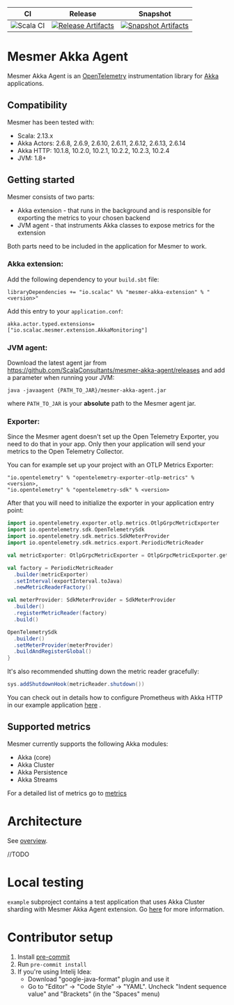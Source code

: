 | CI | Release | Snapshot |
| --- | --- | --- |
| ![Scala CI][Badge-CI] | [![Release Artifacts][badge-releases]][link-releases] | [![Snapshot Artifacts][badge-snapshots]][link-snapshots] |

# Mesmer Akka Agent

Mesmer Akka Agent is an [OpenTelemetry](https://opentelemetry.io/) instrumentation library for [Akka](https://akka.io/)
applications.

## Compatibility

Mesmer has been tested with:

- Scala: 2.13.x
- Akka Actors: 2.6.8, 2.6.9, 2.6.10, 2.6.11, 2.6.12, 2.6.13, 2.6.14
- Akka HTTP: 10.1.8, 10.2.0, 10.2.1, 10.2.2, 10.2.3, 10.2.4
- JVM: 1.8+

## Getting started

Mesmer consists of two parts:

- Akka extension - that runs in the background and is responsible for exporting the metrics to your chosen backend
- JVM agent - that instruments Akka classes to expose metrics for the extension

Both parts need to be included in the application for Mesmer to work.

### Akka extension:

Add the following dependency to your `build.sbt` file:

```
libraryDependencies += "io.scalac" %% "mesmer-akka-extension" % "<version>"
```

Add this entry to your `application.conf`:

    akka.actor.typed.extensions= ["io.scalac.mesmer.extension.AkkaMonitoring"] 

### JVM agent:

Download the latest agent jar from https://github.com/ScalaConsultants/mesmer-akka-agent/releases and add a parameter
when running your JVM:

    java -javaagent {PATH_TO_JAR}/mesmer-akka-agent.jar

where `PATH_TO_JAR` is your **absolute** path to the Mesmer agent jar.

### Exporter:

Since the Mesmer agent doesn't set up the Open Telemetry Exporter, you need to do that in your app. Only then your
application will send your metrics to the Open Telemetry Collector.

You can for example set up your project with an OTLP Metrics Exporter:

```
"io.opentelemetry" % "opentelemetry-exporter-otlp-metrics" % <version>,
"io.opentelemetry" % "opentelemetry-sdk" % <version>
```

After that you will need to initialize the exporter in your application entry point:

```scala
import io.opentelemetry.exporter.otlp.metrics.OtlpGrpcMetricExporter
import io.opentelemetry.sdk.OpenTelemetrySdk
import io.opentelemetry.sdk.metrics.SdkMeterProvider
import io.opentelemetry.sdk.metrics.export.PeriodicMetricReader

val metricExporter: OtlpGrpcMetricExporter = OtlpGrpcMetricExporter.getDefault

val factory = PeriodicMetricReader
  .builder(metricExporter)
  .setInterval(exportInterval.toJava)
  .newMetricReaderFactory()

val meterProvider: SdkMeterProvider = SdkMeterProvider
  .builder()
  .registerMetricReader(factory)
  .build()

OpenTelemetrySdk
  .builder()
  .setMeterProvider(meterProvider)
  .buildAndRegisterGlobal()
}
```

It's also recommended shutting down the metric reader gracefully:

```scala
sys.addShutdownHook(metricReader.shutdown())
```

You can check out in details how to configure Prometheus with Akka HTTP in our example
application [here](https://github.com/ScalaConsultants/mesmer-akka-agent/blob/main/example/src/main/scala/io/scalac/Boot.scala#L64-L74)
.

## Supported metrics

Mesmer currently supports the following Akka modules:

- Akka (core)
- Akka Cluster
- Akka Persistence
- Akka Streams

For a detailed list of metrics go to [metrics](metrics.md)

# Architecture

See [overview](https://github.com/ScalaConsultants/mesmer-akka-agent/blob/main/extension_overview.png).

//TODO

# Local testing

`example` subproject contains a test application that uses Akka Cluster sharding with Mesmer Akka Agent extension.
Go [here](example/README.md) for more information.

# Contributor setup

1. Install [pre-commit](https://pre-commit.com/)
2. Run `pre-commit install`
3. If you're using Intelij Idea:
    - Download "google-java-format" plugin and use it
    - Go to "Editor" -> "Code Style" -> "YAML". Uncheck "Indent sequence value" and "Brackets" (in the "Spaces" menu)

[Badge-CI]: https://github.com/ScalaConsultants/mesmer-akka-agent/workflows/Scala%20CI/badge.svg

[badge-releases]: https://img.shields.io/nexus/r/https/oss.sonatype.org/io.scalac/mesmer-akka-extension_2.13 "Sonatype Releases"

[badge-snapshots]: https://img.shields.io/nexus/s/https/oss.sonatype.org/io.scalac/mesmer-akka-extension_2.13 "Sonatype Snapshots"

[link-releases]: https://oss.sonatype.org/content/repositories/releases/io/scalac/mesmer-akka-extension_2.13/ "Sonatype Releases"

[link-snapshots]: https://oss.sonatype.org/content/repositories/snapshots/io/scalac/mesmer-akka-extension_2.13/ "Sonatype Snapshots"
